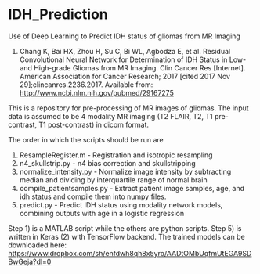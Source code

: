 # IDH_Prediction
Use of Deep Learning to Predict IDH status of gliomas from MR Imaging
1. Chang K, Bai HX, Zhou H, Su C, Bi WL, Agbodza E, et al. Residual Convolutional Neural Network for Determination of IDH Status in Low- and High-grade Gliomas from MR Imaging. Clin Cancer Res [Internet]. American Association for Cancer Research; 2017 [cited 2017 Nov 29];clincanres.2236.2017. Available from: http://www.ncbi.nlm.nih.gov/pubmed/29167275

This is a repository for pre-processing of MR images of gliomas.
The input data is assumed to be 4 modality MR imaging (T2 FLAIR, T2, T1 pre-contrast, T1 post-contrast) in dicom format.

The order in which the scripts should be run are
1) ResampleRegister.m - Registration and isotropic resampling
2) n4_skullstrip.py - n4 bias correction and skullstripping
3) normalize_intensity.py - Normalize image intensity by subtracting median and dividing by interquartile range of normal brain
4) compile_patientsamples.py - Extract patient image samples, age, and idh status and compile them into numpy files.
5) predict.py - Predict IDH status using modality network models, combining outputs with age in a logistic regression

Step 1) is a MATLAB script while the others are python scripts. Step 5) is written in Keras (2) with TensorFlow backend. 
The trained models can be downloaded here:
https://www.dropbox.com/sh/enfdwh8qh8x5yro/AADtOMbUqfmUtEGA9SDBwGeja?dl=0
